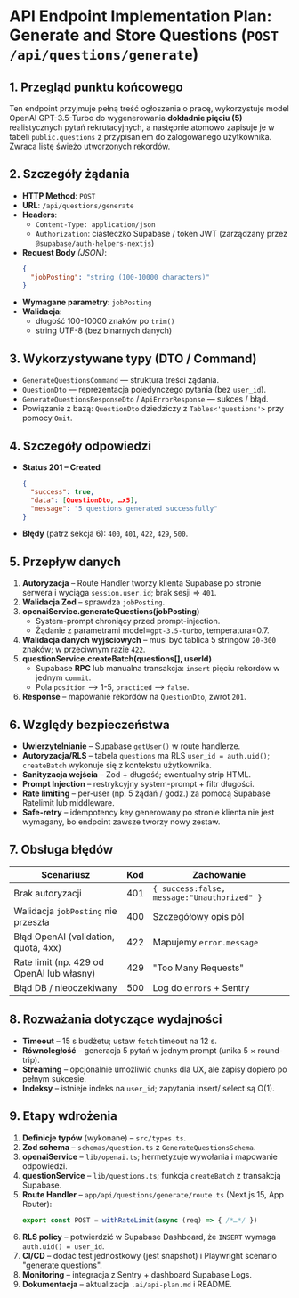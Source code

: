# API Endpoint Implementation Plan: Generate and Store Questions (`POST /api/questions/generate`)

## 1. Przegląd punktu końcowego
Ten endpoint przyjmuje pełną treść ogłoszenia o pracę, wykorzystuje model OpenAI GPT-3.5-Turbo do wygenerowania **dokładnie pięciu (5)** realistycznych pytań rekrutacyjnych, a następnie atomowo zapisuje je w tabeli `public.questions` z przypisaniem do zalogowanego użytkownika. Zwraca listę świeżo utworzonych rekordów.

## 2. Szczegóły żądania
* **HTTP Method**: `POST`
* **URL**: `/api/questions/generate`
* **Headers**:
  * `Content-Type: application/json`
  * `Authorization`: ciasteczko Supabase / token JWT (zarządzany przez `@supabase/auth-helpers-nextjs`)
* **Request Body** *(JSON)*:
  ```json
  {
    "jobPosting": "string (100-10000 characters)"
  }
  ```
* **Wymagane parametry**: `jobPosting`
* **Walidacja**:
  * długość 100-10000 znaków po `trim()`
  * string UTF-8 (bez binarnych danych)

## 3. Wykorzystywane typy (DTO / Command)
* `GenerateQuestionsCommand` — struktura treści żądania.
* `QuestionDto` — reprezentacja pojedynczego pytania (bez `user_id`).
* `GenerateQuestionsResponseDto` / `ApiErrorResponse` — sukces / błąd.
* Powiązanie z bazą: `QuestionDto` dziedziczy z `Tables<'questions'>` przy pomocy `Omit`.

## 4. Szczegóły odpowiedzi
* **Status 201 – Created**
  ```json
  {
    "success": true,
    "data": [QuestionDto, …x5],
    "message": "5 questions generated successfully"
  }
  ```
* **Błędy** (patrz sekcja 6): `400`, `401`, `422`, `429`, `500`.

## 5. Przepływ danych
1. **Autoryzacja** – Route Handler tworzy klienta Supabase po stronie serwera i wyciąga `session.user.id`; brak sesji ⇒ `401`.
2. **Walidacja Zod** – sprawdza `jobPosting`.
3. **openaiService.generateQuestions(jobPosting)**
   * System-prompt chroniący przed prompt-injection.
   * Żądanie z parametrami model=`gpt-3.5-turbo`, temperatura=0.7.
4. **Walidacja danych wyjściowych** – musi być tablica 5 stringów `20-300` znaków; w przeciwnym razie `422`.
5. **questionService.createBatch(questions[], userId)**
   * Supabase **RPC** lub manualna transakcja: `insert` pięciu rekordów w jednym `commit`.
   * Pola `position` ⟶ 1-5, `practiced` ⟶ `false`.
6. **Response** – mapowanie rekordów na `QuestionDto`, zwrot `201`.

## 6. Względy bezpieczeństwa
* **Uwierzytelnianie** – Supabase `getUser()` w route handlerze.
* **Autoryzacja/RLS** – tabela `questions` ma RLS `user_id = auth.uid()`; `createBatch` wykonuje się z kontekstu użytkownika.
* **Sanityzacja wejścia** – Zod + długość; ewentualny strip HTML.
* **Prompt Injection** – restrykcyjny system-prompt + filtr długości.
* **Rate limiting** – per-user (np. 5 żądań / godz.) za pomocą Supabase Ratelimit lub middleware.
* **Safe-retry** – idempotency key generowany po stronie klienta nie jest wymagany, bo endpoint zawsze tworzy nowy zestaw.

## 7. Obsługa błędów
| Scenariusz | Kod | Zachowanie |
|------------|-----|------------|
| Brak autoryzacji | 401 | `{ success:false, message:"Unauthorized" }` |
| Walidacja `jobPosting` nie przeszła | 400 | Szczegółowy opis pól | 
| Błąd OpenAI (validation, quota, 4xx) | 422 | Mapujemy `error.message` |
| Rate limit (np. 429 od OpenAI lub własny) | 429 | "Too Many Requests" |
| Błąd DB / nieoczekiwany | 500 | Log do `errors` + Sentry |

## 8. Rozważania dotyczące wydajności
* **Timeout** – 15 s budżetu; ustaw `fetch` timeout na 12 s.
* **Równoległość** – generacja 5 pytań w jednym prompt (unika 5 × round-trip).
* **Streaming** – opcjonalnie umożliwić `chunks` dla UX, ale zapisy dopiero po pełnym sukcesie.
* **Indeksy** – istnieje indeks na `user_id`; zapytania insert/ select są O(1).

## 9. Etapy wdrożenia
1. **Definicje typów** (wykonane) – `src/types.ts`.
2. **Zod schema** – `schemas/question.ts` z `GenerateQuestionsSchema`.
3. **openaiService** – `lib/openai.ts`; hermetyzuje wywołania i mapowanie odpowiedzi.
4. **questionService** – `lib/questions.ts`; funkcja `createBatch` z transakcją Supabase.
5. **Route Handler** – `app/api/questions/generate/route.ts` (Next.js 15, App Router):
   ```ts
   export const POST = withRateLimit(async (req) => { /*…*/ })
   ```
6. **RLS policy** – potwierdzić w Supabase Dashboard, że `INSERT` wymaga `auth.uid() = user_id`.
7. **CI/CD** – dodać test jednostkowy (jest snapshot) i Playwright scenario "generate questions".
8. **Monitoring** – integracja z Sentry + dashboard Supabase Logs.
9. **Dokumentacja** – aktualizacja `.ai/api-plan.md` i README. 